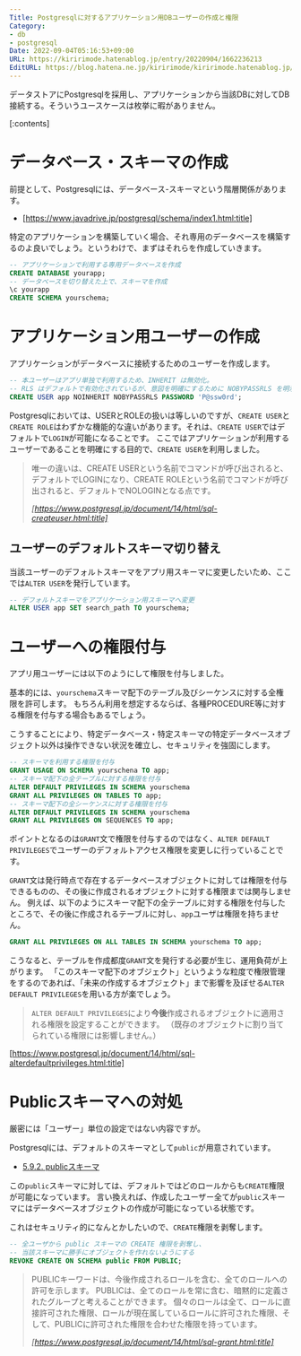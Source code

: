 ```yaml
---
Title: Postgresqlに対するアプリケーション用DBユーザーの作成と権限
Category:
- db
- postgresql
Date: 2022-09-04T05:16:53+09:00
URL: https://kiririmode.hatenablog.jp/entry/20220904/1662236213
EditURL: https://blog.hatena.ne.jp/kiririmode/kiririmode.hatenablog.jp/atom/entry/4207112889914721726
---
```


データストアにPostgresqlを採用し、アプリケーションから当該DBに対してDB接続する。そういうユースケースは枚挙に暇がありません。

[:contents]

# データベース・スキーマの作成

前提として、Postgresqlには、データベース-スキーマという階層関係があります。

- [https://www.javadrive.jp/postgresql/schema/index1.html:title]

特定のアプリケーションを構築していく場合、それ専用のデータベースを構築するのよ良いでしょう。というわけで、まずはそれらを作成していきます。

```sql
-- アプリケーションで利用する専用データベースを作成
CREATE DATABASE yourapp;
-- データベースを切り替えた上で、スキーマを作成
\c yourapp
CREATE SCHEMA yourschema;
```

# アプリケーション用ユーザーの作成

アプリケーションがデータベースに接続するためのユーザーを作成します。

```sql
-- 本ユーザーはアプリ単独で利用するため、INHERIT は無効化。
-- RLS はデフォルトで有効化されているが、意図を明確にするために NOBYPASSRLS を明示的に指定
CREATE USER app NOINHERIT NOBYPASSRLS PASSWORD 'P@ssw0rd';
```

Postgresqlにおいては、USERとROLEの扱いは等しいのですが、`CREATE USER`と`CREATE ROLE`はわずかな機能的な違いがあります。それは、`CREATE USER`ではデフォルトで`LOGIN`が可能になることです。
ここではアプリケーションが利用するユーザーであることを明確にする目的で、`CREATE USER`を利用しました。

> 唯一の違いは、CREATE USERという名前でコマンドが呼び出されると、デフォルトでLOGINになり、CREATE ROLEという名前でコマンドが呼び出されると、デフォルトでNOLOGINとなる点です。
>
> <cite>[https://www.postgresql.jp/document/14/html/sql-createuser.html:title]</cite>

## ユーザーのデフォルトスキーマ切り替え

当該ユーザーのデフォルトスキーマをアプリ用スキーマに変更したいため、ここでは`ALTER USER`を発行しています。

```sql
-- デフォルトスキーマをアプリケーション用スキーマへ変更
ALTER USER app SET search_path TO yourschema;
```

# ユーザーへの権限付与

アプリ用ユーザーには以下のようにして権限を付与しました。

基本的には、`yourschema`スキーマ配下のテーブル及びシーケンスに対する全権限を許可します。
もちろん利用を想定するならば、各種PROCEDURE等に対する権限を付与する場合もあるでしょう。

こうすることにより、特定データベース・特定スキーマの特定データベースオブジェクト以外は操作できない状況を確立し、セキュリティを強固にします。

```sql
-- スキーマを利用する権限を付与
GRANT USAGE ON SCHEMA yourschena TO app;
-- スキーマ配下の全テーブルに対する権限を付与
ALTER DEFAULT PRIVILEGES IN SCHEMA yourschema
GRANT ALL PRIVILEGES ON TABLES TO app;
-- スキーマ配下の全シーケンスに対する権限を付与
ALTER DEFAULT PRIVILEGES IN SCHEMA yourschema
GRANT ALL PRIVILEGES ON SEQUENCES TO app;
```

ポイントとなるのは`GRANT`文で権限を付与するのではなく、`ALTER DEFAULT PRIVILEGES`でユーザーのデフォルトアクセス権限を変更しに行っていることです。

`GRANT`文は発行時点で存在するデータベースオブジェクトに対しては権限を付与できるものの、その後に作成されるオブジェクトに対する権限までは関与しません。
例えば、以下のようにスキーマ配下の全テーブルに対する権限を付与したところで、その後に作成されるテーブルに対し、`app`ユーザは権限を持ちません。

```sql
GRANT ALL PRIVILEGES ON ALL TABLES IN SCHEMA yourschema TO app;
```

こうなると、テーブルを作成都度`GRANT`文を発行する必要が生じ、運用負荷が上がります。
「このスキーマ配下のオブジェクト」というような粒度で権限管理をするのであれば、「未来の作成するオブジェクト」まで影響を及ぼせる`ALTER DEFAULT PRIVILEGES`を用いる方が楽でしょう。

> `ALTER DEFAULT PRIVILEGES`により**今後**作成されるオブジェクトに適用される権限を設定することができます。 （既存のオブジェクトに割り当てられている権限には影響しません。）
>
[https://www.postgresql.jp/document/14/html/sql-alterdefaultprivileges.html:title]

# Publicスキーマへの対処

厳密には「ユーザー」単位の設定ではない内容ですが。

Postgresqlには、デフォルトのスキーマとして`public`が用意されています。

- [5.9.2. publicスキーマ](https://www.postgresql.jp/document/14/html/ddl-schemas.html#DDL-SCHEMAS-PUBLIC)

この`public`スキーマに対しては、デフォルトではどのロールからも`CREATE`権限が可能になっています。
言い換えれば、作成したユーザー全てが`public`スキーマにはデータベースオブジェクトの作成が可能になっている状態です。

これはセキュリティ的になんとかしたいので、`CREATE`権限を剥奪します。

```sql
-- 全ユーザから public スキーマの CREATE 権限を剥奪し、
-- 当該スキーマに勝手にオブジェクトを作れないようにする
REVOKE CREATE ON SCHEMA public FROM PUBLIC;
```

> PUBLICキーワードは、今後作成されるロールを含む、全てのロールへの許可を示します。 PUBLICは、全てのロールを常に含む、暗黙的に定義されたグループと考えることができます。 個々のロールは全て、ロールに直接許可された権限、ロールが現在属しているロールに許可された権限、そして、PUBLICに許可された権限を合わせた権限を持っています。
>
> <cite>[https://www.postgresql.jp/document/14/html/sql-grant.html:title]</cite>
